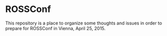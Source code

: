 # ROSSConf

This repository is a place to organize some thoughts and
issues in order to prepare for ROSSConf in Vienna,
April 25, 2015.

